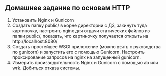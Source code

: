 ## Домашнее задание по основам HTTP

1. Установить Nginx и Gunicorn
2. Создать папку public/ в корне директории с ДЗ, закинуть туда картиночку, настроить nginx для отдачи статических файлов из папки public/, показать, что картиночку получается открыть на http://localhost:8080/
3. Создать простейшее WSGI приложение (можно взять с руководства по gunicorn) и запустить его с помощью Gunicorn. Настроить проксирование запросов на nginx на запущенный gunicorn.
4. Измерить производительность Nginx и Gunicorn c помощью ab или wrk. Добиться отказа системы.